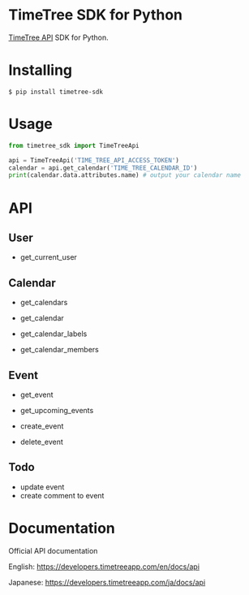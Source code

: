 # TimeTree SDK for Python

[TimeTree API](https://developers.timetreeapp.com/en/docs/api) SDK for Python.

# Installing

```
$ pip install timetree-sdk
```

# Usage

```python
from timetree_sdk import TimeTreeApi

api = TimeTreeApi('TIME_TREE_API_ACCESS_TOKEN')
calendar = api.get_calendar('TIME_TREE_CALENDAR_ID')
print(calendar.data.attributes.name) # output your calendar name
```

# API

## User

- get_current_user

## Calendar

- get_calendars

- get_calendar

- get_calendar_labels

- get_calendar_members

## Event

- get_event

- get_upcoming_events

- create_event

- delete_event

## Todo

- update event
- create comment to event

# Documentation

Official API documentation

English: https://developers.timetreeapp.com/en/docs/api

Japanese: https://developers.timetreeapp.com/ja/docs/api
